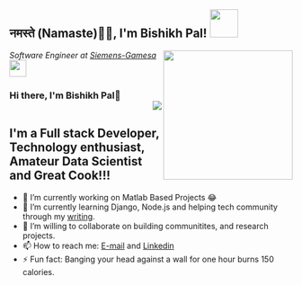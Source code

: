 <h2>नमस्ते (Namaste)🙏🏻, I'm Bishikh Pal! <img src="https://media.giphy.com/media/12oufCB0MyZ1Go/giphy.gif" width="50"></h2>
<img align='right' src="https://media.giphy.com/media/M9gbBd9nbDrOTu1Mqx/giphy.gif" width="230">
<p><em>Software Engineer at <a href="https://www.siemensgamesa.com/en-int">Siemens-Gamesa</a><img src="https://media.giphy.com/media/WUlplcMpOCEmTGBtBW/giphy.gif" width="30"> 
</em></p>


### Hi there, I'm Bishikh Pal👋 <div align = 'right'>![](https://komarev.com/ghpvc/?username=ereshzealous&color=yellow)</div>

## I'm a Full stack Developer, Technology enthusiast, Amateur Data Scientist and Great Cook!!!

- 🔭 I’m currently working on Matlab Based Projects 😂
- 🌱 I’m currently learning Django, Node.js and helping tech community through my [writing](https://www.linkedin.com/in/bishikh-pal-36397a71/).
- 👯 I’m willing to collaborate on building communitites, and research projects.
- 📫 How to reach me: [E-mail](bishikh90@gmail.com) and [Linkedin](https://www.linkedin.com/in/bishikh-pal-36397a71/)
- ⚡ Fun fact: Banging your head against a wall for one hour burns 150 calories.

<!--
**Bishikh90/Bishikh90** is a ✨ _special_ ✨ repository because its `README.md` (this file) appears on your GitHub profile.

Here are some ideas to get you started:

- 🔭 I’m currently working on Matlab Based Projects 😂
- 🌱 I’m currently learning Django and Node.js
- 👯 I’m looking to collaborate on data science projects
- 💬 Ask me about .NET Core, Java Spring Boot, React
- 📫 How to reach me: bishikh90@gmail.com
- 😄 Pronouns: ...
- ⚡ Fun fact: ...
-->
